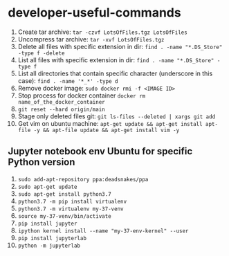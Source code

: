 # developer-useful-commands

1. Create tar archive: `tar -czvf LotsOfFiles.tgz LotsOfFiles`
2. Uncompress tar archive: `tar -xvf LotsOfFiles.tgz`
3. Delete all files with specific extension in dir: `find . -name "*.DS_Store" -type f -delete`
4. List all files with specific extension in dir: `find . -name "*.DS_Store" -type f`
5. List all directories that contain specific character (underscore in this case): `find . -name '*_*' -type d`
6. Remove docker image: `sudo docker rmi -f <IMAGE ID>`
7. Stop process for docker container `docker rm name_of_the_docker_container`
8. `git reset --hard origin/main`
9. Stage only deleted files git: `git ls-files --deleted | xargs git add`
10. Get vim on ubuntu machine: `apt-get update && apt-get install apt-file -y && apt-file update && apt-get install vim -y`


## Jupyter notebook env Ubuntu for specific Python version
1. `sudo add-apt-repository ppa:deadsnakes/ppa`
2. `sudo apt-get update`
3. `sudo apt-get install python3.7`
4. `python3.7 -m pip install virtualenv`
5. `python3.7 -m virtualenv my-37-venv`
6. `source my-37-venv/bin/activate`
7. `pip install jupyter`
8. `ipython kernel install --name "my-37-env-kernel" --user`
9. `pip install jupyterlab`
11. `python -m jupyterlab`
